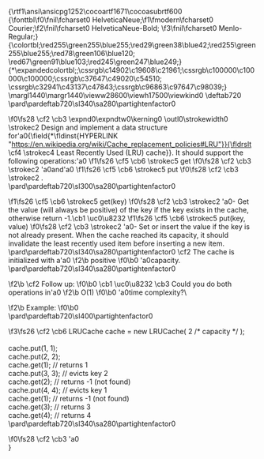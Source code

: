 {\rtf1\ansi\ansicpg1252\cocoartf1671\cocoasubrtf600
{\fonttbl\f0\fnil\fcharset0 HelveticaNeue;\f1\fmodern\fcharset0 Courier;\f2\fnil\fcharset0 HelveticaNeue-Bold;
\f3\fnil\fcharset0 Menlo-Regular;}
{\colortbl;\red255\green255\blue255;\red29\green38\blue42;\red255\green255\blue255;\red78\green106\blue120;
\red67\green91\blue103;\red245\green247\blue249;}
{\*\expandedcolortbl;;\cssrgb\c14902\c19608\c21961;\cssrgb\c100000\c100000\c100000;\cssrgb\c37647\c49020\c54510;
\cssrgb\c32941\c43137\c47843;\cssrgb\c96863\c97647\c98039;}
\margl1440\margr1440\vieww28600\viewh17500\viewkind0
\deftab720
\pard\pardeftab720\sl340\sa280\partightenfactor0

\f0\fs28 \cf2 \cb3 \expnd0\expndtw0\kerning0
\outl0\strokewidth0 \strokec2 Design and implement a data structure for\'a0{\field{\*\fldinst{HYPERLINK "https://en.wikipedia.org/wiki/Cache_replacement_policies#LRU"}}{\fldrslt \cf4 \strokec4 Least Recently Used (LRU) cache}}. It should support the following operations:\'a0
\f1\fs26 \cf5 \cb6 \strokec5 get
\f0\fs28 \cf2 \cb3 \strokec2 \'a0and\'a0
\f1\fs26 \cf5 \cb6 \strokec5 put
\f0\fs28 \cf2 \cb3 \strokec2 .\
\pard\pardeftab720\sl300\sa280\partightenfactor0

\f1\fs26 \cf5 \cb6 \strokec5 get(key)
\f0\fs28 \cf2 \cb3 \strokec2 \'a0- Get the value (will always be positive) of the key if the key exists in the cache, otherwise return -1.\cb1 \uc0\u8232 
\f1\fs26 \cf5 \cb6 \strokec5 put(key, value)
\f0\fs28 \cf2 \cb3 \strokec2 \'a0- Set or insert the value if the key is not already present. When the cache reached its capacity, it should invalidate the least recently used item before inserting a new item.\
\pard\pardeftab720\sl340\sa280\partightenfactor0
\cf2 The cache is initialized with a\'a0
\f2\b positive
\f0\b0 \'a0capacity.\
\pard\pardeftab720\sl340\sa280\partightenfactor0

\f2\b \cf2 Follow up:
\f0\b0 \cb1 \uc0\u8232 \cb3 Could you do both operations in\'a0
\f2\b O(1)
\f0\b0 \'a0time complexity?\

\f2\b Example:
\f0\b0 \
\pard\pardeftab720\sl400\partightenfactor0

\f3\fs26 \cf2 \cb6 LRUCache cache = new LRUCache( 2 /* capacity */ );\
\
cache.put(1, 1);\
cache.put(2, 2);\
cache.get(1);       // returns 1\
cache.put(3, 3);    // evicts key 2\
cache.get(2);       // returns -1 (not found)\
cache.put(4, 4);    // evicts key 1\
cache.get(1);       // returns -1 (not found)\
cache.get(3);       // returns 3\
cache.get(4);       // returns 4\
\pard\pardeftab720\sl340\sa280\partightenfactor0

\f0\fs28 \cf2 \cb3 \'a0\
}